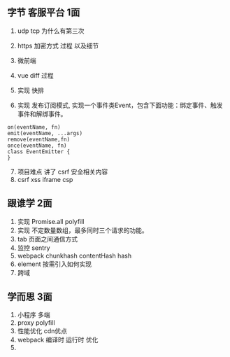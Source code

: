 ## 字节 客服平台 1面

1. udp tcp 为什么有第三次 
2. https 加密方式 过程 以及细节
3. 微前端
4. vue diff 过程
5. 实现 快排

6. 实现 发布订阅模式, 实现一个事件类Event，包含下面功能：绑定事件、触发事件和解绑事件。

```
on(eventName, fn) 
emit(eventName, ...args) 
remove(eventName,fn)
once(eventName, fn)
class EventEmitter { 
}
```

7. 项目难点 讲了 csrf 安全相关内容
8. csrf xss iframe csp

## 跟谁学 2面
1. 实现 Promise.all polyfill
2. 实现 不定数量数组，最多同时三个请求的功能。
3. tab 页面之间通信方式
4. 监控 sentry
5. webpack chunkhash contentHash hash
6. element 按需引入如何实现
7. 跨域

## 学而思 3面
1. 小程序 多端
2. proxy polyfill
3. 性能优化 cdn优点 
4. webpack 编译时 运行时 优化
5. 

